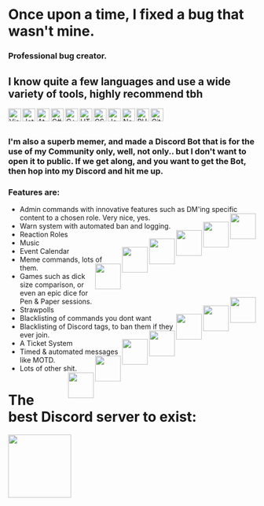 # Once upon a time, I fixed a bug that wasn't mine.
### Professional bug creator.

## I know quite a few languages and use a wide variety of tools, highly recommend tbh
[<img align="left" alt="Visual Studio 2019" width="26px" src="https://img.icons8.com/color/452/visual-studio-2019.png" />](https://visualstudio.microsoft.com/)
[<img align="left" alt="Jetbrains Rider" width="26px" src="https://dashboard.snapcraft.io/site_media/appmedia/2018/11/snap-icon.png" />](https://www.jetbrains.com/rider/)
[<img align="left" alt="Atom" width="26px" src="https://images-wixmp-ed30a86b8c4ca887773594c2.wixmp.com/f/05100836-b28d-4395-a29d-2f17b751c23f/dcbs47l-feac0482-1b74-43a9-939b-d023e192fbf8.png?token=eyJ0eXAiOiJKV1QiLCJhbGciOiJIUzI1NiJ9.eyJzdWIiOiJ1cm46YXBwOjdlMGQxODg5ODIyNjQzNzNhNWYwZDQxNWVhMGQyNmUwIiwiaXNzIjoidXJuOmFwcDo3ZTBkMTg4OTgyMjY0MzczYTVmMGQ0MTVlYTBkMjZlMCIsIm9iaiI6W1t7InBhdGgiOiJcL2ZcLzA1MTAwODM2LWIyOGQtNDM5NS1hMjlkLTJmMTdiNzUxYzIzZlwvZGNiczQ3bC1mZWFjMDQ4Mi0xYjc0LTQzYTktOTM5Yi1kMDIzZTE5MmZiZjgucG5nIn1dXSwiYXVkIjpbInVybjpzZXJ2aWNlOmZpbGUuZG93bmxvYWQiXX0.4CYJ1wSmorxWThn5F-36p3EVi1nHgVj7E-dzSvN_H4Y" />](https://atom.io/)
[<img align="left" alt="C#" width="26px" src="https://static-00.iconduck.com/assets.00/c-sharp-c-icon-456x512-9sej0lrz.png" />](https://docs.microsoft.com/en-us/dotnet/csharp/)
[<img align="left" alt="C++" width="26px" src="https://user-images.githubusercontent.com/42747200/46140125-da084900-c26d-11e8-8ea7-c45ae6306309.png" />](https://docs.microsoft.com/en-us/cpp/?view=msvc-160)
[<img align="left" alt="HTML5" width="26px" src="https://image.flaticon.com/icons/png/512/1216/1216733.png" />](https://www.w3schools.com/html/)
[<img align="left" alt="CSS3" width="26px" src="https://img.icons8.com/color/452/css3.png" />](https://www.w3schools.com/css/)
[<img align="left" alt="Javascript" width="26px" src="https://cdn.iconscout.com/icon/free/png-512/javascript-2752148-2284965.png" />](https://www.w3schools.com/js/)
[<img align="left" alt="Node.js" width="26px" src="https://cdn.iconscout.com/icon/free/png-512/node-js-1174925.png" />](https://nodejs.org/en/)
[<img align="left" alt="PHP" width="26px" src="https://image.flaticon.com/icons/png/512/919/919830.png" />](https://www.php.net/manual/en/intro-whatis.php)
[<img align="left" alt="Git" width="26px" src="https://upload.wikimedia.org/wikipedia/commons/thumb/3/3f/Git_icon.svg/1024px-Git_icon.svg.png" />](https://git-scm.com/)
<br><br>

### I'm also a superb memer, and made a Discord Bot that is for the use of my Community only, well, not only.. but I don't want to open it to public. If we get along, and you want to get the Bot, then hop into my Discord and hit me up.
### Features are:
- Admin commands with innovative features such as DM'ing specific content to a chosen role. Very nice, yes. <img align="right" width="52px" src="https://cdn.discordapp.com/emojis/723003329155956777.png?v=1" />
- Warn system with automated ban and logging. <img align="right" width="52px" src="https://cdn.discordapp.com/emojis/841269620727349259.png?v=1" />
- Reaction Roles <img align="right" width="52px" src="https://cdn.discordapp.com/emojis/608782013691854850.png?v=1" />
- Music <img align="right" width="52px" src="https://cdn.discordapp.com/emojis/591270147445096453.png?v=1" />
- Event Calendar <img align="right" width="52px" src="https://cdn.discordapp.com/emojis/686714978492874969.png?v=1" />
- Meme commands, lots of them. <img align="right" width="52px" src="https://cdn.discordapp.com/emojis/678905270663118878.png?v=1" />
- Games such as dick size comparison, or even an epic dice for Pen & Paper sessions. <img align="right" width="52px" src="https://cdn.discordapp.com/emojis/704351522124988489.png?v=1" />
- Strawpolls <img align="right" width="52px" src="https://cdn.discordapp.com/emojis/708133810302222426.png?v=1" />
- Blacklisting of commands you dont want <img align="right" width="52px" src="https://cdn.discordapp.com/emojis/670402733525827584.png?v=1" />
- Blacklisting of Discord tags, to ban them if they ever join. <img align="right" width="52px" src="https://cdn.discordapp.com/emojis/697638528779288698.png?v=1" />
- A Ticket System <img align="right" width="52px" src="https://cdn.discordapp.com/emojis/615562863263744027.png?v=1" />
- Timed & automated messages like MOTD. <img align="right" width="52px" src="https://cdn.discordapp.com/emojis/855029419399446548.png?v=1" />
- Lots of other shit. <img align="right" width="52px" src="https://cdn.discordapp.com/emojis/682256038262865994.png?v=1" />

# The best Discord server to exist:
[<img align="left" width="128px" src="https://cdn4.iconfinder.com/data/icons/logos-and-brands/512/91_Discord_logo_logos-512.png" />](https://discord.gg/5Ftmnv9)
